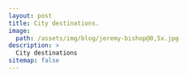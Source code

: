 ```yaml
---
layout: post
title: City destinations.
image:
  path: /assets/img/blog/jeremy-bishop@0,5x.jpg
description: >
  City destinations
sitemap: false
---
```

